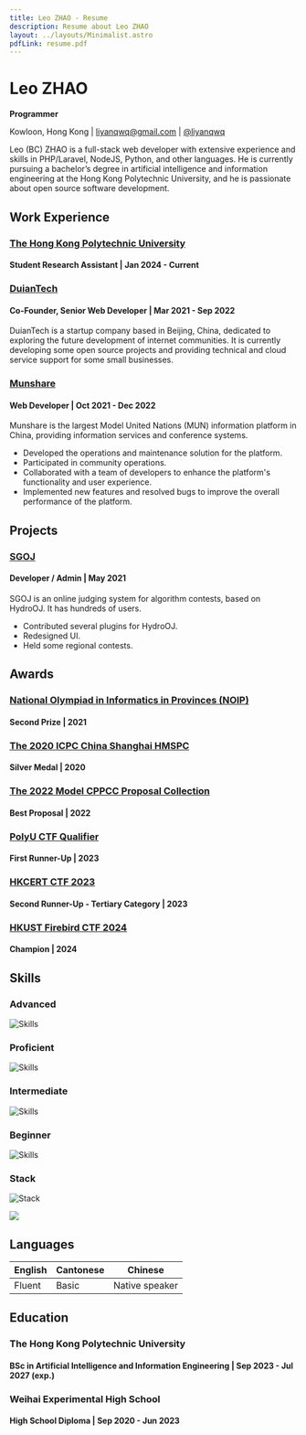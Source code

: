 ```yaml
---
title: Leo ZHAO - Resume
description: Resume about Leo ZHAO
layout: ../layouts/Minimalist.astro
pdfLink: resume.pdf
---
```

# Leo ZHAO

**Programmer**

Kowloon, Hong Kong | liyanqwq@gmail.com | [@liyanqwq](//github.com/liyanqwq)

Leo (BC) ZHAO is a full-stack web developer with extensive experience and skills in PHP/Laravel, NodeJS, Python, and other languages. He is currently pursuing a bachelor’s degree in artificial intelligence and information engineering at the Hong Kong Polytechnic University, and he is passionate about open source software development.

## Work Experience

### [The Hong Kong Polytechnic University](//polyu.edu.hk)

#### Student Research Assistant | Jan 2024 - Current

### [DuianTech](#)

#### Co-Founder, Senior Web Developer | Mar 2021 - Sep 2022

DuianTech is a startup company based in Beijing, China, dedicated to exploring the future development of internet communities. It is currently developing some open source projects and providing technical and cloud service support for some small businesses.

### [Munshare](https://www.munshare.com/)

#### Web Developer | Oct 2021 - Dec 2022

Munshare is the largest Model United Nations (MUN) information platform in China, providing information services and conference systems.

* Developed the operations and maintenance solution for the platform.
* Participated in community operations.
* Collaborated with a team of developers to enhance the platform's functionality and user experience.
* Implemented new features and resolved bugs to improve the overall performance of the platform.

## Projects

### [SGOJ](#)

#### Developer / Admin | May 2021

SGOJ is an online judging system for algorithm contests, based on HydroOJ. It has hundreds of users.

* Contributed several plugins for HydroOJ.
* Redesigned UI.
* Held some regional contests.

## Awards

### [National Olympiad in Informatics in Provinces (NOIP)](https://www.noi.cn)

#### Second Prize | 2021

### [The 2020 ICPC China Shanghai HMSPC](https://xxjd.shnu.edu.cn/7a/60/c27065a752224/page.htm)

#### Silver Medal | 2020

### [The 2022 Model CPPCC Proposal Collection](http://www.cppcc.gov.cn/zxww/2022/07/22/ARTI1658458430310137.shtml)

#### Best Proposal | 2022

### [PolyU CTF Qualifier](https://www.polyuctf.com)

#### First Runner-Up | 2023

### [HKCERT CTF 2023](https://ctf.hkcert.org/ctf-challenge-info/index.html)

#### Second Runner-Up - Tertiary Category | 2023

### [HKUST Firebird CTF 2024](https://cse.hkust.edu.hk/event/FirebirdCTF2024/)

#### Champion | 2024

## Skills

### Advanced

![Skills](https://skillicons.dev/icons?i=html,css,js,jquery,php,laravel)

### Proficient

![Skills](https://skillicons.dev/icons?i=python,cpp,astro,git)

### Intermediate

![Skills](https://skillicons.dev/icons?i=nodejs,ts)

### Beginner

![Skills](https://skillicons.dev/icons?i=vue,react,r)

### Stack

![Stack](https://skillicons.dev/icons?i=github,cloudflare,vercel,aws,azure,docker,nginx,mysql,mongodb,linux)


<img src="/img/skills.png" class="rounded-xl mx-auto block" />


## Languages

| English | Cantonese | Chinese        |
| ------- | --------- | -------------- |
| Fluent  | Basic     | Native speaker |

## Education

### The Hong Kong Polytechnic University

#### BSc in Artificial Intelligence and Information Engineering | Sep 2023 - Jul 2027 (exp.)

### Weihai Experimental High School

#### High School Diploma | Sep 2020 - Jun 2023
